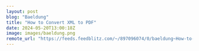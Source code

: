 ```yaml
---
layout: post
blog: "Baeldung"
title: "How to Convert XML to PDF"
date: 2024-05-20T13:00:18Z
image: images/baeldung.png
remote_url: "https://feeds.feedblitz.com/~/897096074/0/baeldung~How-to-Convert-XML-to-PDF"
---
```

